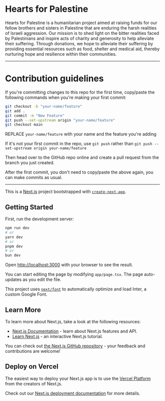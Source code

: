 # Hearts for Palestine

Hearts for Palestine is a humanitarian project aimed at raising funds for our fellow brothers and sisters in Palestine that are enduring the harsh realities of Israeli aggression.
Our mission is to shed light on the bitter realities faced by Palestinians and inspire acts of charity and generosity to help alleviate their suffering. Through donations, we hope to alleviate their suffering by providing essential resources such as food, shelter and medical aid, thereby nurturing hope and resilience within their communities.

---

# Contribution guidelines

If you're committing changes to this repo for the first time, copy/paste the following commands when you're making your first commit:

```bash
git checkout -b "your-name/feature"
git add .
git commit -m "New Feature"
git push --set-upstream origin "your-name/feature"
git checkout main
```

REPLACE `your-name/feature` with your name and the feature you're adding

If it's not your first commit in the repo, use `git push` rather than `git push --set-upstream origin your-name/feature`

Then head over to the GitHub repo online and create a pull request from the branch you just created.

After the first commit, you don't need to copy/paste the above again, you can make commits as usual.

---

This is a [Next.js](https://nextjs.org/) project bootstrapped with [`create-next-app`](https://github.com/vercel/next.js/tree/canary/packages/create-next-app).

## Getting Started

First, run the development server:

```bash
npm run dev
# or
yarn dev
# or
pnpm dev
# or
bun dev
```

Open [http://localhost:3000](http://localhost:3000) with your browser to see the result.

You can start editing the page by modifying `app/page.tsx`. The page auto-updates as you edit the file.

This project uses [`next/font`](https://nextjs.org/docs/basic-features/font-optimization) to automatically optimize and load Inter, a custom Google Font.

## Learn More

To learn more about Next.js, take a look at the following resources:

- [Next.js Documentation](https://nextjs.org/docs) - learn about Next.js features and API.
- [Learn Next.js](https://nextjs.org/learn) - an interactive Next.js tutorial.

You can check out [the Next.js GitHub repository](https://github.com/vercel/next.js/) - your feedback and contributions are welcome!

## Deploy on Vercel

The easiest way to deploy your Next.js app is to use the [Vercel Platform](https://vercel.com/new?utm_medium=default-template&filter=next.js&utm_source=create-next-app&utm_campaign=create-next-app-readme) from the creators of Next.js.

Check out our [Next.js deployment documentation](https://nextjs.org/docs/deployment) for more details.

